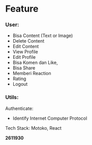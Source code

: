 # Feature
### User:
- Bisa Content (Text or Image)
- Delete Content
- Edit Content
- View Profile
- Edit Profile
- Bisa Komen dan Like,
- Bisa Share
- Memberi Reaction
- Rating
- Logout
### Utils:
Authenticate:
- Identify Internet Computer Protocol

Tech Stack: Motoko, React

**2611930**